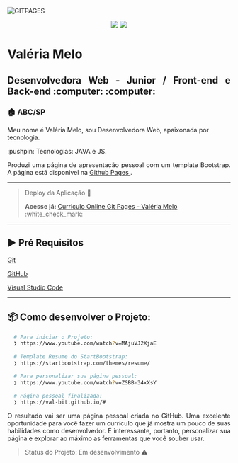 
![GITPAGES](https://user-images.githubusercontent.com/59574875/85124684-b1be3c00-b200-11ea-8902-9bf3433eaff9.jpeg)


 <p align="center"> <img src="https://img.shields.io/static/v1?label=Bootstrap&message=framework&color=Orange&style=for-the-badge&logo=Bootstrap"/>
<img src="https://img.shields.io/static/v1?label=JavaScript&message=framework&color=Orange&style=for-the-badge&logo=JavaScript"/></p>

<h1 align="justify"> Valéria Melo</h1>
<h2 align="justify"> Desenvolvedora Web - Junior / Front-end e Back-end :computer: :computer:</h2>




<h3 align="justify"> 🏠 ABC/SP</h3

 <p align="justify"> Meu nome é Valéria Melo, sou Desenvolvedora Web, apaixonada por tecnologia. </p>
 
 <p align="justify"> :pushpin: Tecnologias: JAVA e JS. </p>
 
<p align="justify"> Produzi uma página de apresentação pessoal com um template Bootstrap. A página está disponivel na 
  <u> Github Pages </u>. </p>

----
> <p> Deploy da Aplicação 💨 </>
> <p> <b> Acesse já: </b>  <a href="https://val-bit.github.io/#"> Curriculo Online Git Pages - Valéria Melo </a>  :white_check_mark: </p>

----
## ▶️ Pré Requisitos




<a href="https://git-scm.com/">  Git</a>

<a href="https://github.com/val-bit">  GitHub</a>

<a href="https://code.visualstudio.com/">  Visual Studio Code </a>

----


## :package: Como desenvolver o Projeto:


```bash
  # Para iniciar o Projeto:
  ❯ https://www.youtube.com/watch?v=MAjuVJ2XjaE
  
  # Template Resume do StartBootstrap:
  ❯ https://startbootstrap.com/themes/resume/

  # Para personalizar sua página pessoal:
  ❯ https://www.youtube.com/watch?v=ZSBB-34xXsY
  
  # Página pessoal finalizada:
  ❯ https://val-bit.github.io/#
```


<p align="justify"> O resultado vai ser uma página pessoal criada no GitHub. Uma excelente oportunidade para você fazer um currículo que já mostra um pouco de suas habilidades como desenvolvedor. É interessante, portanto, personalizar sua página e explorar ao máximo as ferramentas que você souber usar.</p>

> Status do Projeto: Em desenvolvimento :warning:



